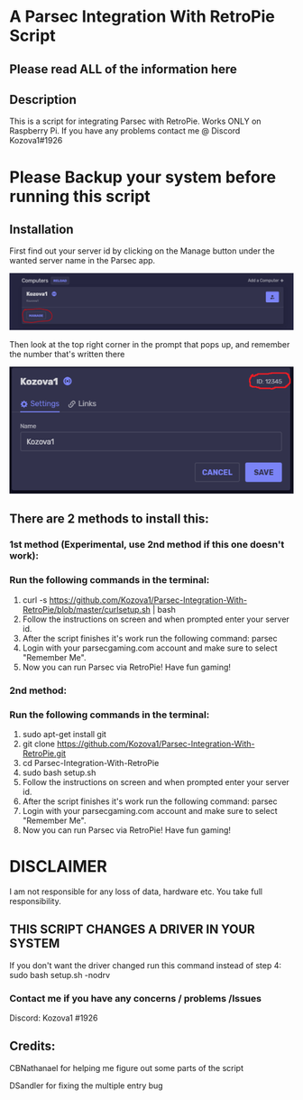 # A Parsec Integration With RetroPie Script
## Please read ALL of the information here


## Description
This is a script for integrating Parsec with RetroPie.
Works ONLY on Raspberry Pi. 
If you have any problems contact me @ Discord Kozova1#1926

# Please Backup your system before running this script

## Installation

First find out your server id by clicking on the Manage button under the wanted server name in the Parsec app.


![image 1](https://raw.githubusercontent.com/Kozova1/Parsec-Integration-With-RetroPie/master/server_id1.PNG)


Then look at the top right corner in the prompt that pops up, and remember the number that's written there


![image 2](https://raw.githubusercontent.com/Kozova1/Parsec-Integration-With-RetroPie/master/server_id2.PNG)

## There are 2 methods to install this:
### 1st method (Experimental, use 2nd method if this one doesn't work):
### Run the following commands in the terminal:

  1. curl -s https://github.com/Kozova1/Parsec-Integration-With-RetroPie/blob/master/curlsetup.sh | bash
  5. Follow the instructions on screen and when prompted enter your server id.
  6. After the script finishes it's work run the following command: parsec
  7. Login with your parsecgaming.com account and make sure to select "Remember Me".
  8. Now you can run Parsec via RetroPie! Have fun gaming!
  
### 2nd method:
### Run the following commands in the terminal:

  1. sudo apt-get install git
  2. git clone https://github.com/Kozova1/Parsec-Integration-With-RetroPie.git
  3. cd Parsec-Integration-With-RetroPie
  4. sudo bash setup.sh
  5. Follow the instructions on screen and when prompted enter your server id.
  6. After the script finishes it's work run the following command: parsec
  7. Login with your parsecgaming.com account and make sure to select "Remember Me".
  8. Now you can run Parsec via RetroPie! Have fun gaming!
  
# DISCLAIMER
  I am not responsible for any loss of data, hardware etc.
  You take full responsibility.
  
##  THIS SCRIPT CHANGES A DRIVER IN YOUR SYSTEM
  If you don't want the driver changed run this command instead of step 4:  
  sudo bash setup.sh -nodrv
  

###  Contact me if you have any concerns / problems /Issues
 
  Discord: Kozova1 #1926

## Credits:
CBNathanael for helping me figure out some parts of the script

DSandler for fixing the multiple entry bug
